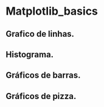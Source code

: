 # Matplotlib_basics

## Grafico de linhas.
## Histograma.
## Gráficos de barras.
## Gráficos de pizza.

